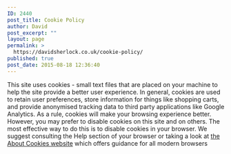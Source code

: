 ```yaml
---
ID: 2440
post_title: Cookie Policy
author: David
post_excerpt: ""
layout: page
permalink: >
  https://davidsherlock.co.uk/cookie-policy/
published: true
post_date: 2015-08-18 12:36:40
---
```

<p>This site uses cookies - small text files that are placed on your machine to help the site provide a better user experience. In general, cookies are used to retain user preferences, store information for things like shopping carts, and provide anonymised tracking data to third party applications like Google Analytics. As a rule, cookies will make your browsing experience better. However, you may prefer to disable cookies on this site and on others. The most effective way to do this is to disable cookies in your browser. We suggest consulting the Help section of your browser or taking a look at <a href="http://www.aboutcookies.org">the About Cookies website</a> which offers guidance for all modern browsers</p>